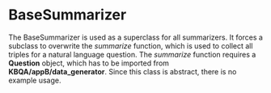 # BaseSummarizer

The BaseSummarizer is used as a superclass for all summarizers. It forces a subclass to overwrite the _summarize_ function, which is used to collect all triples for a natural language question. The _summarize_ function requires a **Question** object, which has to be imported from **KBQA/appB/data_generator**. Since this class is abstract, there is no example usage.
